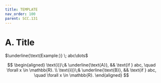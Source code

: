 ```yaml
---
title: TEMPLATE
nav_order: 100
parent: SCC.131
---
```

# A. Title

$\underline{\text{Example:}} \; abc\dots$

$$
\begin{aligned}
\text{i)}\;& \underline{\text{A}}, && \text{if } abc, \quad \forall x \in \mathbb{R}. \\
\text{ii)}\;& \underline{\text{B}}, && \text{if } abc, \quad \forall x \in \mathbb{R}.
\end{aligned}
$$